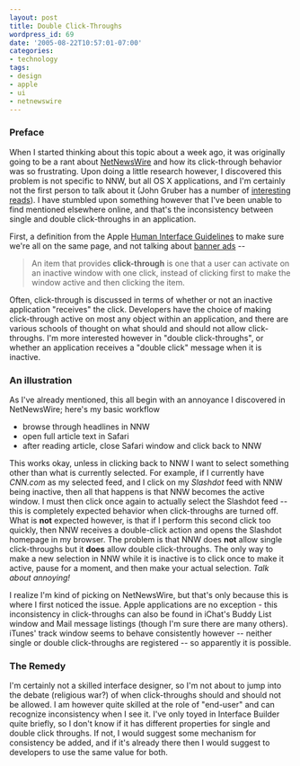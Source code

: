 ```yaml
---
layout: post
title: Double Click-Throughs
wordpress_id: 69
date: '2005-08-22T10:57:01-07:00'
categories:
- technology
tags:
- design
- apple
- ui
- netnewswire
---
```

### Preface ###

When I started thinking about this topic about a week ago, it was originally going to be a rant about [NetNewsWire][]
and how its click-through behavior was so frustrating.  Upon doing a little research however, I discovered this problem
is not specific to NNW, but all OS X applications, and I'm certainly not the first person to talk about it (John Gruber
has a number of [interesting reads][]).  I have stumbled upon something however that I've been unable to find mentioned
elsewhere online, and that's the inconsistency between single and double click-throughs in an application.

First, a definition from the Apple [Human Interface Guidelines][HIG] to make sure we're all on the same page, and not
talking about [banner ads][] --

> An item that provides **click-through** is one that a user can activate on an inactive window with one click, instead
> of clicking first to make the window active and then clicking the item.

Often, click-through is discussed in terms of whether or not an inactive application "receives" the click.  Developers
have the choice of making click-through active on most any object within an application, and there are various schools
of thought on what should and should not allow click-throughs.  I'm more interested however in "double click-throughs",
or whether an application receives a "double click" message when it is inactive.


### An illustration ###

As I've already mentioned, this all begin with an annoyance I discovered in NetNewsWire; here's my basic workflow

* browse through headlines in NNW
* open full article text in Safari
* after reading article, close Safari window and click back to NNW

This works okay, unless in clicking back to NNW I want to select something other than what is currently selected.  For
example, if I currently have _CNN.com_ as my selected feed, and I click on my _Slashdot_ feed with NNW being inactive,
then all that happens is that NNW becomes the active window.  I must then click once again to actually select the
Slashdot feed -- this is completely expected behavior when click-throughs are turned off.  What is __not__ expected
however, is that if I perform this second click too quickly, then NNW receives a double-click action and opens the
Slashdot homepage in my browser.  The problem is that NNW does __not__ allow single click-throughs but it __does__ allow
double click-throughs.  The only way to make a new selection in NNW while it is inactive is to click once to make it
active, pause for a moment, and then make your actual selection.  _Talk about annoying!_

I realize I'm kind of picking on NetNewsWire, but that's only because this is where I first noticed the issue. Apple
applications are no exception - this inconsistency in click-throughs can also be found in iChat's Buddy List window and
Mail message listings (though I'm sure there are many others).  iTunes' track window seems to behave consistently
however -- neither single or double click-throughs are registered -- so apparently it is possible.

### The Remedy ###

I'm certainly not a skilled interface designer, so I'm not about to jump into the debate (religious war?) of when
click-throughs should and should not be allowed.  I am however quite skilled at the role of "end-user" and can recognize
inconsistency when I see it.  I've only toyed in Interface Builder quite briefly, so I don't know if it has different
properties for single and double click throughs.  If not, I would suggest some mechanism for consistency be added, and
if it's already there then I would suggest to developers to use the same value for both.

[NetNewsWire]: http://ranchero.com/netnewswire
[interesting reads]: http://www.google.com/search?q=click-through+site%3Adaringfireball.net
[HIG]: http://developer.apple.com/documentation/UserExperience/Conceptual/OSXHIGuidelines/
[banner ads]: http://en.wikipedia.org/wiki/Click-through_rate
